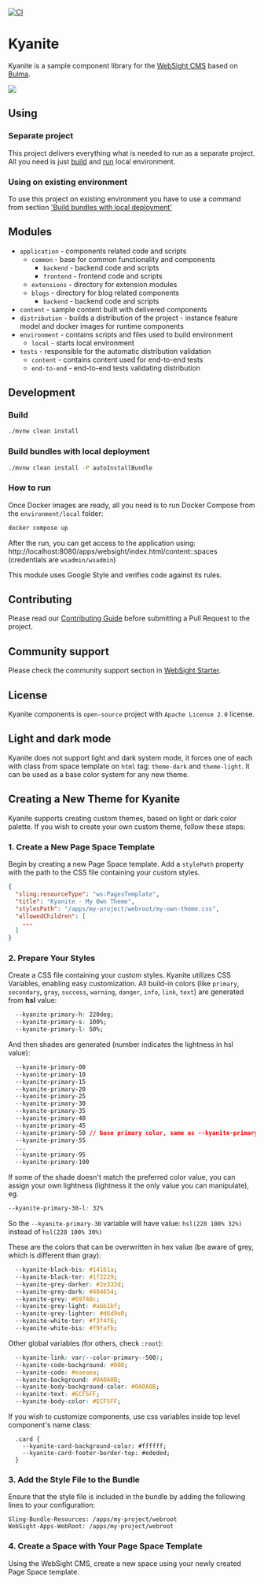 [![CI](https://github.com/websight-io/kyanite/actions/workflows/ci.yml/badge.svg?branch=main)](https://github.com/websight-io/kyanite/actions/workflows/ci.yml)
# Kyanite

Kyanite is a sample component library for the [WebSight CMS](https://www.websight.io/) based on [Bulma](https://bulma.io/).

![](assets/bulma-template.png)
## Using

### Separate project
This project delivers everything what is needed to run as a separate project. All you need is just [build](#build) and [run](#how-to-run) local environment.

### Using on existing environment
To use this project on existing environment you have to use a command from section ['Build bundles with local deployment'](#build-bundles-with-local-deployment)


## Modules
- `application` - components related code and scripts
  - `common` - base for common functionality and components
    - `backend` - backend code and scripts
    - `frontend` - frontend code and scripts
  - `extensions` - directory for extension modules
  - `blogs` - directory for blog related components
    - `backend` - backend code and scripts
- `content` - sample content built with delivered components
- `distribution` - builds a distribution of the project - instance feature model and docker images for runtime components
- `environment` - contains scripts and files used to build environment
  - `local` - starts local environment
- `tests` - responsible for the automatic distribution validation
  - `content` - contains content used for end-to-end tests
  - `end-to-end` - end-to-end tests validating distribution

## Development

### Build
```bash
./mvnw clean install
```

### Build bundles with local deployment
```bash
./mvnw clean install -P autoInstallBundle
```

### How to run
Once Docker images are ready, all you need is to run Docker Compose from the `environment/local` folder:

```bash
docker compose up
```

After the run, you can get access to the application using: http://localhost:8080/apps/websight/index.html/content::spaces (credentials are `wsadmin/wsadmin`)

This module uses Google Style and verifies code against its rules.

## Contributing
Please read our [Contributing Guide](./CONTRIBUTING.md) before submitting a Pull Request to the project.

## Community support
Please check the community support section in [WebSight Starter](https://github.com/websight-io/starter#community-support).

## License
Kyanite components is `open-source` project with `Apache License 2.0` license.

## Light and dark mode
Kyanite does not support light and dark system mode, it forces one of each with class from space template on `html` tag: `theme-dark` and `theme-light`. It can be used as a base color system for any new theme. 

## Creating a New Theme for Kyanite

Kyanite supports creating custom themes, based on light or dark color palette.
If you wish to create your own custom theme, follow these steps:

### 1. Create a New Page Space Template

Begin by creating a new Page Space template. Add a `stylePath` property with the path to the CSS file containing your custom styles.

```json
{
  "sling:resourceType": "ws:PagesTemplate",
  "title": "Kyanite - My Own Theme",
  "stylesPath": "/apps/my-project/webroot/my-own-theme.css",
  "allowedChildren": [
    ...
  ]
}
```

### 2. Prepare Your Styles
Create a CSS file containing your custom styles. Kyanite utilizes CSS Variables, enabling easy customization. All build-in colors (like `primary`, `secondary`, `gray`, `success`, `warning`, `danger`, `info`, `link`, `text`) are generated from **hsl** value:
```css
  --kyanite-primary-h: 220deg;
  --kyanite-primary-s: 100%;
  --kyanite-primary-l: 50%;
```

And then shades are generated (number indicates the lightness in hsl value):
```css
  --kyanite-primary-00
  --kyanite-primary-10
  --kyanite-primary-15
  --kyanite-primary-20
  --kyanite-primary-25
  --kyanite-primary-30
  --kyanite-primary-35
  --kyanite-primary-40
  --kyanite-primary-45
  --kyanite-primary-50 // base primary color, same as --kyanite-primary
  --kyanite-primary-55
  ...
  --kyanite-primary-95
  --kyanite-primary-100
```

If some of the shade doesn't match the preferred color value, you can assign your own lightness (lightness it the only value you can manipulate), eg.
```css
--kyanite-primary-30-l: 32%
```
So the `--kyanite-primary-30` variable will have value: `hsl(220 100% 32%)` instead of `hsl(220 100% 30%)`


These are the colors that can be overwritten in hex value (be aware of grey, which is different than gray):
```css
  --kyanite-black-bis: #14161a;
  --kyanite-black-ter: #1f2229;
  --kyanite-grey-darker: #2e333d;
  --kyanite-grey-dark: #404654;
  --kyanite-grey: #69748c;
  --kyanite-grey-light: #abb1bf;
  --kyanite-grey-lighter: #d6d9e0;
  --kyanite-white-ter: #f3f4f6;
  --kyanite-white-bis: #f9fafb;
```

Other global variables (for others, check `:root`):

```css
  --kyanite-link: var(--color-primary--500);
  --kyanite-code-background: #000;
  --kyanite-code: #eaeaea;
  --kyanite-background: #0A0A0B;
  --kyanite-body-background-color: #0A0A0B;
  --kyanite-text: #ECF5FF;
  --kyanite-body-color: #ECF5FF;
```

If you wish to customize components, use css variables inside top level component's name class:
``` 
  .card {
    --kyanite-card-background-color: #ffffff;
    --kyanite-card-footer-border-top: #ededed;
  }
```

### 3. Add the Style File to the Bundle

Ensure that the style file is included in the bundle by adding the following lines to your configuration:
``` 
Sling-Bundle-Resources: /apps/my-project/webroot
WebSight-Apps-WebRoot: /apps/my-project/webroot
```

### 4. Create a Space with Your Page Space Template

Using the WebSight CMS, create a new space using your newly created Page Space template.
